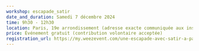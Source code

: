 ```yaml
---
workshop: escapade_satir
date_and_duration: Samedi 7 décembre 2024
time: 9h30 - 12h30
location: Paris, 19e arrondissement (adresse exacte communiquée aux inscrit·es)
price: Événement gratuit (contribution volontaire acceptée)
registration_url: https://my.weezevent.com/une-escapade-avec-satir-a-paris
---
```

